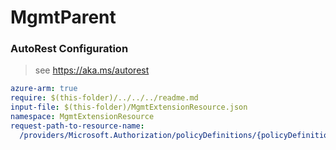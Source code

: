 # MgmtParent
### AutoRest Configuration
> see https://aka.ms/autorest

``` yaml
azure-arm: true
require: $(this-folder)/../../../readme.md
input-file: $(this-folder)/MgmtExtensionResource.json
namespace: MgmtExtensionResource
request-path-to-resource-name:
  /providers/Microsoft.Authorization/policyDefinitions/{policyDefinitionName}: BuiltInPolicyDefinition
```
